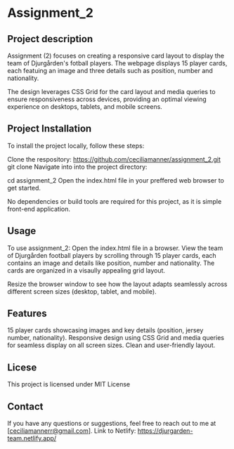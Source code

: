 # Assignment_2

## Project description
Assignment (2) focuses on creating a responsive card layout to display the team of Djurgården's fotball players. The webpage displays 15 player cards, each featuing an image and three details such as position, number and nationality. 

The design leverages CSS Grid for the card layout and media queries to ensure responsiveness across devices, providing an optimal viewing experience on desktops, tablets, and mobile screens.

## Project Installation 
To install the project locally, follow these steps:

Clone the respository: https://github.com/ceciliamanner/assignment_2.git
git clone 
Navigate into into the project directory:

cd assignment_2 
Open the index.html file in your preffered web browser to get started.

No dependencies or build tools are required for this project, as it is simple front-end application. 

## Usage
To use assignment_2:
Open the index.html file in a browser. 
View the team of Djurgården football players by scrolling through 15 player cards, each contains an image and details like position, number and nationality. 
The cards are organized in a visaully appealing grid layout. 

Resize the browser window to see how the layout adapts seamlessly across different screen sizes (desktop, tablet, and mobile).

## Features 
15 player cards showcasing images and key details (position, jersey number, nationality).
Responsive design using CSS Grid and media queries for seamless display on all screen sizes.
Clean and user-friendly layout.


## Licese
This project is licensed under MIT License 

## Contact 
If you have any questions or suggestions, feel free to reach out to me at [ceciliamannerr@gmail.com].
Link to Netlify: https://djurgarden-team.netlify.app/

